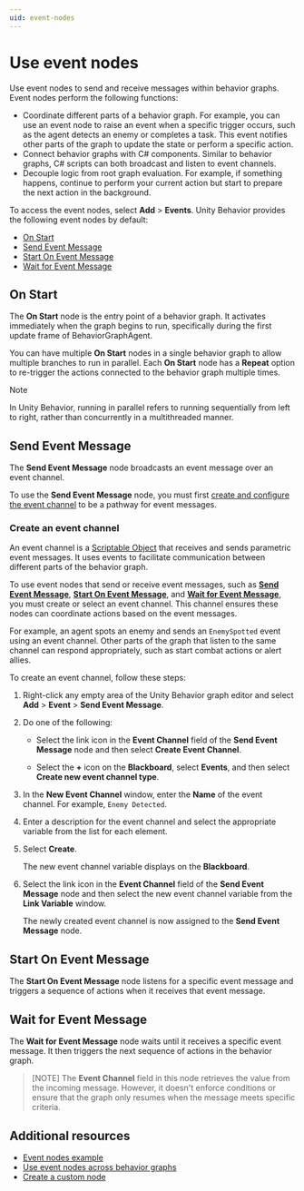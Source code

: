 ```yaml
---
uid: event-nodes
---
```


# Use event nodes

Use event nodes to send and receive messages within behavior graphs. Event nodes perform the following functions:

* Coordinate different parts of a behavior graph. For example, you can use an event node to raise an event when a specific trigger occurs, such as the agent detects an enemy or completes a task. This event notifies other parts of the graph to update the state or perform a specific action.
* Connect behavior graphs with C# components. Similar to behavior graphs, C# scripts can both broadcast and listen to event channels.
* Decouple logic from root graph evaluation. For example, if something happens, continue to perform your current action but start to prepare the next action in the background.

To access the event nodes, select **Add** > **Events**. Unity Behavior provides the following event nodes by default:

* [On Start](#on-start)
* [Send Event Message](#send-event-message)
* [Start On Event Message](#start-on-event-message)
* [Wait for Event Message](#wait-for-event-message)

## On Start

The **On Start** node is the entry point of a behavior graph. It activates immediately when the graph begins to run, specifically during the first update frame of BehaviorGraphAgent.

You can have multiple **On Start** nodes in a single behavior graph to allow multiple branches to run in parallel. Each **On Start** node has a **Repeat** option to re-trigger the actions connected to the behavior graph multiple times. 

> [!NOTE]  
> In Unity Behavior, running in parallel refers to running sequentially from left to right, rather than concurrently in a multithreaded manner.

## Send Event Message

The **Send Event Message** node broadcasts an event message over an event channel.

To use the **Send Event Message** node, you must first [create and configure the event channel](#create-an-event-channel) to be a pathway for event messages.

### Create an event channel

An event channel is a [Scriptable Object](https://docs.unity3d.com/Manual/class-ScriptableObject.html) that receives and sends parametric event messages. It uses events to facilitate communication between different parts of the behavior graph.

To use event nodes that send or receive event messages, such as [**Send Event Message**](#send-event-message), [**Start On Event Message**](#start-on-event-message), and [**Wait for Event Message**](#wait-for-event-message), you must create or select an event channel. This channel ensures these nodes can coordinate actions based on the event messages.

For example, an agent spots an enemy and sends an `EnemySpotted` event using an event channel. Other parts of the graph that listen to the same channel can respond appropriately, such as start combat actions or alert allies. 

To create an event channel, follow these steps:

1. Right-click any empty area of the Unity Behavior graph editor and select **Add** > **Event** > **Send Event Message**.

1. Do one of the following:

   * Select the link icon in the **Event Channel** field of the **Send Event Message** node and then select **Create Event Channel**.

   * Select the **+** icon on the **Blackboard**, select **Events**, and then select **Create new event channel type**. 

1. In the **New Event Channel** window, enter the **Name** of the event channel. For example, `Enemy Detected`.

1. Enter a description for the event channel and select the appropriate variable from the list for each element.

1. Select **Create**.

   The new event channel variable displays on the **Blackboard**.

1. Select the link icon in the **Event Channel** field of the **Send Event Message** node and then select the new event channel variable from the **Link Variable** window.

   The newly created event channel is now assigned to the **Send Event Message** node.

## Start On Event Message

The **Start On Event Message** node listens for a specific event message and triggers a sequence of actions when it receives that event message.

## Wait for Event Message

The **Wait for Event Message** node waits until it receives a specific event message. It then triggers the next sequence of actions in the behavior graph.

> [NOTE]
> The **Event Channel** field in this node retrieves the value from the incoming message. However, it doesn't enforce conditions or ensure that the graph only resumes when the message meets specific criteria.

## Additional resources

* [Event nodes example](event-nodes-example.md)
* [Use event nodes across behavior graphs](event-nodes-diff-graphs.md)
* [Create a custom node](create-custom-node.md)